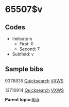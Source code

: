 # 65507$v

## Codes

-   Indicators
    -   First: 0
    -   Second: 7
-   Subfield: v

## Sample bibs

9378835 [Quicksearch](https://search.library.yale.edu/catalog/9378835) [VXWS](http://prodorbis.library.yale.edu:7014/vxws/GetHoldingsService?bibId=9378835)

13710914 [Quicksearch](https://search.library.yale.edu/catalog/13710914) [VXWS](http://prodorbis.library.yale.edu:7014/vxws/GetHoldingsService?bibId=13710914)

**Parent topic:**[655](../../tags/655/655.md)

